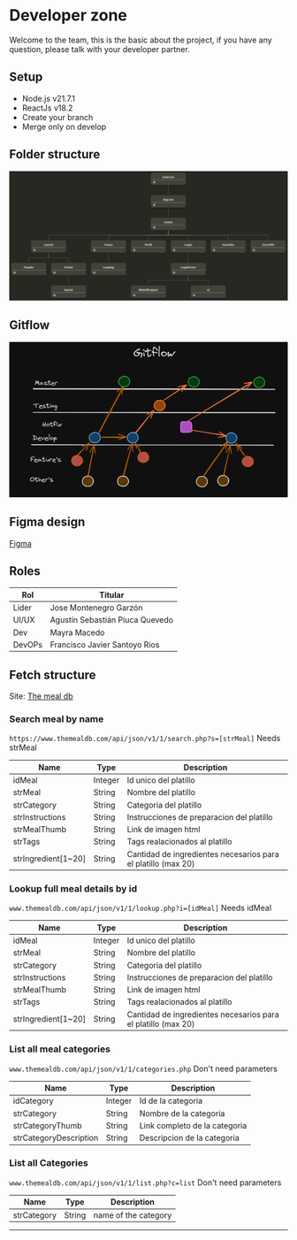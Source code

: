 # Developer zone

Welcome to the team, this is the basic about the project, if you have any question, please talk with your developer partner.

## Setup

* Node.js v21.7.1
* ReactJs v18.2
* Create your branch
* Merge only on develop

## Folder structure

![Folders](./utils/Folder%20struture.png)

## Gitflow

![Gitflow](./utils/gitflow.png)

## Figma design

[Figma](https://www.figma.com/file/6ThLmgDx4MBJiY7gcbl4Iz/Cody-Cooking-Prototype?type=design&node-id=0%3A1&mode=design&t=jgKdDBiHnHxM1gM8-1)

## Roles

|    Rol    |   Titular     |
| ---------- | ---------- |
| Lider  | Jose Montenegro Garzón |
| UI/UX | Agustín Sebastián Piuca Quevedo |
| Dev | Mayra Macedo |
| DevOPs | Francisco Javier Santoyo Rios |

## Fetch structure

Site: [The meal db](https://www.themealdb.com/api.php)

### Search meal by name

```https://www.themealdb.com/api/json/v1/1/search.php?s=[strMeal]``` Needs strMeal

|    Name    |   Type     | Description |
| ---------- | ---------- |  ---------- |
| idMeal | Integer | Id unico del platillo |
|strMeal | String | Nombre del platillo |
|strCategory | String | Categoria del platillo |
|strInstructions | String | Instrucciones de preparacion del platillo |
|strMealThumb | String | Link de imagen html |
|strTags | String | Tags realacionados al platillo |
|strIngredient[1~20] | String | Cantidad de ingredientes necesarios para el platillo (max 20)|

### Lookup full meal details by id

```www.themealdb.com/api/json/v1/1/lookup.php?i=[idMeal]``` Needs idMeal

|    Name    |   Type     | Description |
| ---------- | ---------- |  ---------- |
| idMeal | Integer | Id unico del platillo |
|strMeal | String | Nombre del platillo |
|strCategory | String | Categoria del platillo |
|strInstructions | String | Instrucciones de preparacion del platillo |
|strMealThumb | String | Link de imagen html |
|strTags | String | Tags realacionados al platillo |
|strIngredient[1~20] | String | Cantidad de ingredientes necesarios para el platillo (max 20)|

### List all meal categories

```www.themealdb.com/api/json/v1/1/categories.php```
Don't need parameters

|    Name    |   Type     | Description |
| ---------- | ---------- |  ---------- |
| idCategory | Integer | Id de la categoria |
| strCategory | String | Nombre de la categoria |
| strCategoryThumb | String | Link completo de la categoria |
| strCategoryDescription | String | Descripcion de la categoria |

### List all Categories

```www.themealdb.com/api/json/v1/1/list.php?c=list``` Don't need parameters

|    Name    |   Type     | Description |
| ---------- | ---------- |  ---------- |
| strCategory | String | name of the category |

--------
